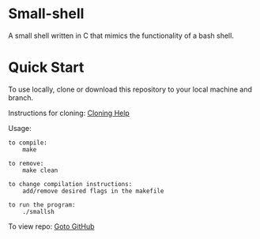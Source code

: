 # Small-shell
A small shell written in C that mimics the functionality of a bash shell.

# Quick Start
To use locally, clone or download this repository to your local machine and branch. 

Instructions for cloning: [Cloning Help](https://help.github.com/articles/cloning-a-repository/)

Usage: 
```
to compile:
    make

to remove:
    make clean

to change compilation instructions:
    add/remove desired flags in the makefile

to run the program:
    ./smallsh
```

To view repo: [Goto GitHub](https://github.com/JacobLCarter/SWadventure)
